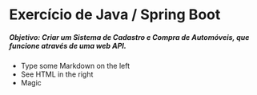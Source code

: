 # Exercício de Java / Spring Boot

##### Objetivo: Criar um Sistema de Cadastro e Compra de Automóveis, que funcione através de uma web API.
  - Type some Markdown on the left
  - See HTML in the right
  - Magic
